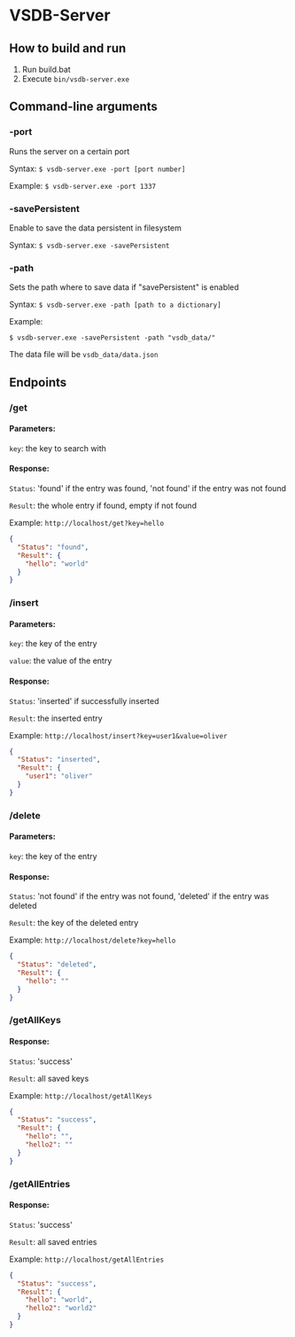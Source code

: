 # VSDB-Server

## How to build and run
1. Run build.bat
2. Execute ``bin/vsdb-server.exe``

## Command-line arguments

### -port

Runs the server on a certain port

Syntax: ``$ vsdb-server.exe -port [port number]``

Example: ``$ vsdb-server.exe -port 1337``

### -savePersistent

Enable to save the data persistent in filesystem

Syntax: ``$ vsdb-server.exe -savePersistent``

### -path

Sets the path where to save data if "savePersistent" is enabled

Syntax: ``$ vsdb-server.exe -path [path to a dictionary]``

Example: 

``$ vsdb-server.exe -savePersistent -path "vsdb_data/"``

The data file will be ``vsdb_data/data.json``

## Endpoints

### /get

#### Parameters:

``key``: the key to search with

#### Response:

``Status``: 'found' if the entry was found, 'not found' if the entry was not found

``Result``: the whole entry if found, empty if not found

Example: ``http://localhost/get?key=hello``

```json
{
  "Status": "found",
  "Result": {
    "hello": "world"
  }
}
```

### /insert

#### Parameters:

``key``: the key of the entry

``value``: the value of the entry

#### Response:

``Status``: 'inserted' if successfully inserted

``Result``: the inserted entry

Example: ``http://localhost/insert?key=user1&value=oliver``

```json
{
  "Status": "inserted",
  "Result": {
    "user1": "oliver"
  }
}
```

### /delete

#### Parameters:

``key``: the key of the entry

#### Response:

``Status``: 'not found' if the entry was not found, 'deleted' if the entry was deleted

``Result``: the key of the deleted entry

Example: ``http://localhost/delete?key=hello``

```json
{
  "Status": "deleted",
  "Result": {
    "hello": ""
  }
}
```

### /getAllKeys

#### Response:

``Status``: 'success'

``Result``: all saved keys

Example: ``http://localhost/getAllKeys``

```json
{
  "Status": "success",
  "Result": {
    "hello": "",
    "hello2": ""
  }
}
```

### /getAllEntries

#### Response:

``Status``: 'success'

``Result``: all saved entries

Example: ``http://localhost/getAllEntries``

```json
{
  "Status": "success",
  "Result": {
    "hello": "world",
    "hello2": "world2"
  }
}
```